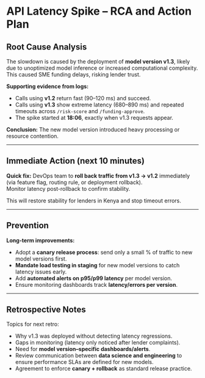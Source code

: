 # API Latency Spike – RCA and Action Plan

## Root Cause Analysis
The slowdown is caused by the deployment of **model version v1.3**, likely due to unoptimized model inference or increased computational complexity.  
This caused SME funding delays, risking lender trust.

**Supporting evidence from logs:**
- Calls using **v1.2** return fast (90–120 ms) and succeed.
- Calls using **v1.3** show extreme latency (680–890 ms) and repeated timeouts across `/risk-score` and `/funding-approve`.
- The spike started at **18:06**, exactly when v1.3 requests appear.

**Conclusion:** The new model version introduced heavy processing or resource contention.

---

## Immediate Action (next 10 minutes)
**Quick fix:** DevOps team to **roll back traffic from v1.3 → v1.2** immediately (via feature flag, routing rule, or deployment rollback).  
Monitor latency post-rollback to confirm stability.

This will restore stability for lenders in Kenya and stop timeout errors.

---

## Prevention
**Long-term improvements:**
- Adopt a **canary release process**: send only a small % of traffic to new model versions first.
- **Mandate load testing in staging** for new model versions to catch latency issues early.
- Add **automated alerts on p95/p99 latency** per model version.
- Ensure monitoring dashboards track **latency/errors per version**.

---

## Retrospective Notes
Topics for next retro:
- Why v1.3 was deployed without detecting latency regressions.
- Gaps in monitoring (latency only noticed after lender complaints).
- Need for **model version–specific dashboards/alerts**.
- Review communication between **data science and engineering** to ensure performance SLAs are defined for new models.
- Agreement to enforce **canary + rollback** as standard release practice.
